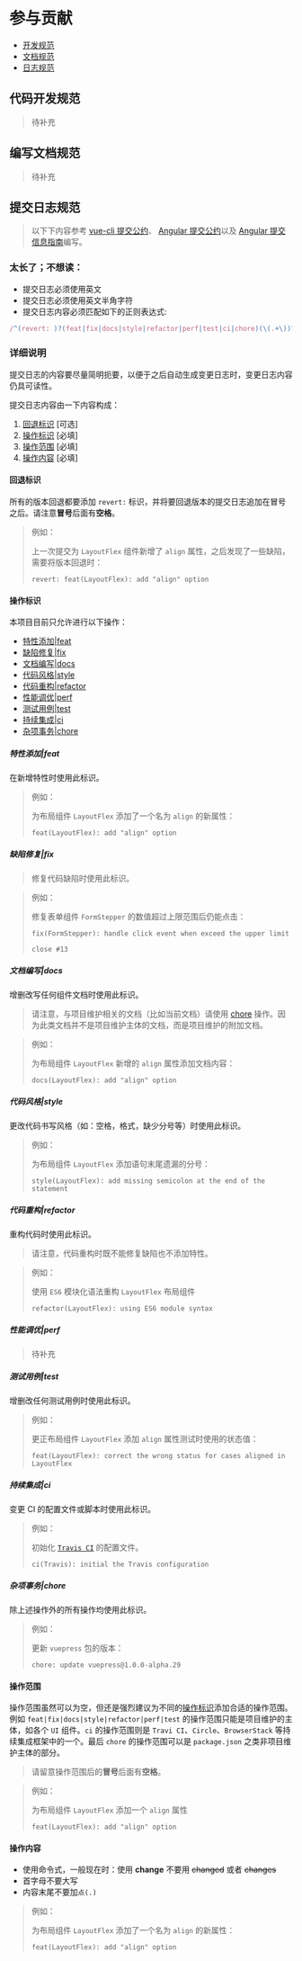 # 参与贡献

- [开发规范](#开发规范)
- [文档规范](#文档规范)
- [日志规范](#日志规范)

## 代码开发规范

> 待补充

## 编写文档规范

> 待补充

## 提交日志规范

> 以下下内容参考 [vue-cli 提交公约](https://github.com/vuejs/vue-cli/blob/dev/.github/COMMIT_CONVENTION.md)、 [Angular 提交公约](https://github.com/conventional-changelog/conventional-changelog/tree/master/packages/conventional-changelog-angular)以及 [Angular 提交信息指南](https://github.com/angular/angular/blob/master/CONTRIBUTING.md#-commit-message-guidelines)编写。

### 太长了；不想读：

- 提交日志必须使用英文
- 提交日志必须使用英文半角字符
- 提交日志内容必须匹配如下的正则表达式:

```js
/^(revert: )?(feat|fix|docs|style|refactor|perf|test|ci|chore)(\(.+\))?: [^A-Z].{1,49}(?!\.$).$/;
```

### 详细说明

提交日志的内容要尽量简明扼要，以便于之后自动生成变更日志时，变更日志内容仍具可读性。

提交日志内容由一下内容构成：

1. [回退标识](#回退标识) [可选]
2. [操作标识](#操作标识) [必填]
3. [操作范围](#操作范围) [必填]
4. [操作内容](#操作内容) [必填]

#### 回退标识

所有的版本回退都要添加 `revert:` 标识，并将要回退版本的提交日志追加在冒号之后。请注意**冒号**后面有**空格**。

> 例如：
>
> 上一次提交为 `LayoutFlex` 组件新增了 `align` 属性，之后发现了一些缺陷，需要将版本回退时：
>
> ```
> revert: feat(LayoutFlex): add "align" option
> ```

#### 操作标识

本项目目前只允许进行以下操作：

- [特性添加|feat](#特性添加feat)
- [缺陷修复|fix](#缺陷修复fix)
- [文档编写|docs](#文档编写docs)
- [代码风格|style](#代码风格style)
- [代码重构|refactor](#代码重构refactor)
- [性能调优|perf](#性能调优perf)
- [测试用例|test](#测试用例test)
- [持续集成|ci](#持续集成ci)
- [杂项事务|chore](#杂项事务chore)

##### 特性添加|feat

在新增特性时使用此标识。

> 例如：
>
> 为布局组件 `LayoutFlex` 添加了一个名为 `align` 的新属性：
>
> ```
> feat(LayoutFlex): add "align" option
> ```

##### 缺陷修复|fix

> 修复代码缺陷时使用此标识。

> 例如：
>
> 修复表单组件 `FormStepper` 的数值超过上限范围后仍能点击：
>
> ```
> fix(FormStepper): handle click event when exceed the upper limit
>
> close #13
> ```

##### 文档编写|docs

增删改写任何组件文档时使用此标识。

> 请注意，与项目维护相关的文档（比如当前文档）请使用 [chore](#杂项事务chore) 操作。因为此类文档并不是项目维护主体的文档，而是项目维护的附加文档。

> 例如：
>
> 为布局组件 `LayoutFlex` 新增的 `align` 属性添加文档内容：
>
> ```
> docs(LayoutFlex): add "align" option
> ```

##### 代码风格|style

更改代码书写风格（如：空格，格式，缺少分号等）时使用此标识。

> 例如：
>
> 为布局组件 `LayoutFlex` 添加语句末尾遗漏的分号：
>
> ```
> style(LayoutFlex): add missing semicolon at the end of the statement
> ```

##### 代码重构|refactor

重构代码时使用此标识。

> 请注意，代码重构时既不能修复缺陷也不添加特性。

> 例如：
>
> 使用 `ES6` 模块化语法重构 `LayoutFlex` 布局组件
>
> ```
> refactor(LayoutFlex): using ES6 module syntax
> ```

##### 性能调优|perf

> 待补充

##### 测试用例|test

增删改任何测试用例时使用此标识。

> 例如：
>
> 更正布局组件 `LayoutFlex` 添加 `align` 属性测试时使用的状态值：
>
> ```
> feat(LayoutFlex): correct the wrong status for cases aligned in LayoutFlex
> ```

##### 持续集成|ci

变更 CI 的配置文件或脚本时使用此标识。

> 例如：
>
> 初始化 [`Travis CI`](https://www.travis-ci.org/) 的配置文件。
>
> ```
> ci(Travis): initial the Travis configuration
> ```

##### 杂项事务|chore

除上述操作外的所有操作均使用此标识。

> 例如：
>
> 更新 `vuepress` 包的版本：
>
> ```
> chore: update vuepress@1.0.0-alpha.29
> ```

#### 操作范围

操作范围虽然可以为空，但还是强烈建议为不同的[操作标识](#操作标识)添加合适的操作范围。例如 `feat|fix|docs|style|refactor|perf|test` 的操作范围只能是项目维护的主体，如各个 `UI` 组件。`ci` 的操作范围则是 `Travi CI`、`Circle`、`BrowserStack` 等持续集成框架中的一个。最后 `chore` 的操作范围可以是 `package.json` 之类非项目维护主体的部分。

> 请留意操作范围后的**冒号**后面有**空格**。

> 例如：
>
> 为布局组件 `LayoutFlex` 添加一个 `align` 属性
>
> ```
> feat(LayoutFlex): add "align" option
> ```

#### 操作内容

- 使用命令式，一般现在时：使用 **change** 不要用 ~~changed~~ 或者 ~~changes~~
- 首字母不要大写
- 内容末尾不要加`点(.)`

> 例如：
>
> 为布局组件 `LayoutFlex` 添加了一个名为 `align` 的新属性：
>
> ```
> feat(LayoutFlex): add "align" option
> ```
